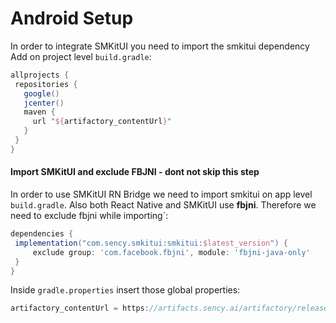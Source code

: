 # Android Setup

In order to integrate SMKitUI you need to import the smkitui dependency
Add on project level `build.gradle`:
 ```groovy
allprojects {
  repositories {
    google()
    jcenter()
    maven {
      url "${artifactory_contentUrl}"
    }
  }
}
```
#### Import SMKitUI and exclude FBJNI - dont not skip this step
In order to use SMKitUI RN Bridge we need to import smkitui on app level `build.gradle`. 
Also both React Native and SMKitUI use **fbjni**.
Therefore we need to exclude fbjni while importing`:

 ```groovy
dependencies {
  implementation("com.sency.smkitui:smkitui:$latest_version") {
      exclude group: 'com.facebook.fbjni', module: 'fbjni-java-only'
  }
}
```

Inside `gradle.properties` insert those global properties:
```groovy
artifactory_contentUrl = https://artifacts.sency.ai/artifactory/release
```
